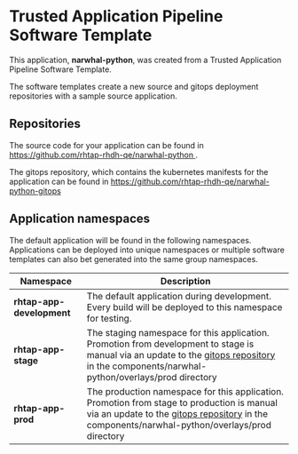 # Trusted Application Pipeline Software Template

This application, **narwhal-python**, was created from a Trusted Application Pipeline Software Template.

The software templates create a new source and gitops deployment repositories with a sample source application. 

## Repositories

The source code for your application can be found in [https://github.com/rhtap-rhdh-qe/narwhal-python ](https://github.com/rhtap-rhdh-qe/narwhal-python ).
 
The gitops repository, which contains the kubernetes manifests for the application can be found in 
[https://github.com/rhtap-rhdh-qe/narwhal-python-gitops ](https://github.com/rhtap-rhdh-qe/narwhal-python-gitops ) 

## Application namespaces 

The default application will be found in the following namespaces. Applications can be deployed into unique namespaces or multiple software templates can also bet generated into the same group namespaces.  

|  Namespace   |  Description   |  
| -------- | -------- |   
| **rhtap-app-development** | The default application during development. Every build will be deployed to this namespace for testing. | 
| **rhtap-app-stage** | The staging namespace for this application. Promotion from development to stage is manual via an update to the [gitops repository](https://github.com/rhtap-rhdh-qe/narwhal-python-gitops ) in the components/narwhal-python/overlays/prod directory |  
| **rhtap-app-prod** | The production namespace for this application. Promotion from stage to production is manual via an update to the [gitops repository](https://github.com/rhtap-rhdh-qe/narwhal-python-gitops ) in the components/narwhal-python/overlays/prod directory | 